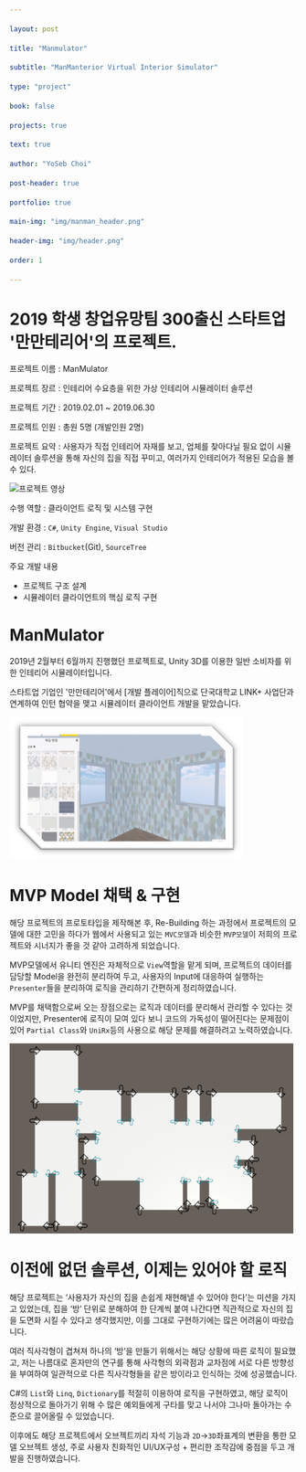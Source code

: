 ```yaml
---

layout: post

title: "Manmulator"

subtitle: "ManManterior Virtual Interior Simulator"

type: "project"

book: false

projects: true

text: true

author: "YoSeb Choi"

post-header: true

portfolio: true

main-img: "img/manman_header.png"

header-img: "img/header.png"

order: 1

---
```


# **2019 학생 창업유망팀 300출신 스타트업 '만만테리어'의 프로젝트.**

프로젝트 이름 : ManMulator

프로젝트 장르 : 인테리어 수요층을 위한 가상 인테리어 시뮬레이터 솔루션

프로젝트 기간 : 2019.02.01 ~ 2019.06.30

프로젝트 인원 : 총원 5명 (개발인원 2명)

프로젝트 요약 : 사용자가 직접 인테리어 자재를 보고, 업체를 찾아다닐 필요 없이 시뮬레이터 솔루션을 통해 자신의 집을 직접 꾸미고, 여러가지 인테리어가 적용된 모습을 볼 수 있다.

![프로젝트 영상](https://youtu.be/sOkGprw-97c)

수행 역할 : 클라이언트 로직 및 시스템 구현

개발 환경 : `C#`, `Unity Engine`, `Visual Studio`

버전 관리 : `Bitbucket`(Git), `SourceTree`

주요 개발 내용

- 프로젝트 구조 설계
- 시뮬레이터 클라이언트의 핵심 로직 구현

# **ManMulator**

2019년 2월부터 6월까지 진행했던 프로젝트로, Unity 3D를 이용한 일반 소비자를 위한 인테리어 시뮬레이터입니다.

스타트업 기업인 '만만테리어'에서 [개발 플레이어]직으로 단국대학교 LINK+ 사업단과 연계하여 인턴 협약을 맺고 시뮬레이터 클라이언트 개발을 맡았습니다.

![fps](img/FPS.png)

# MVP Model 채택 & 구현

해당 프로젝트의 프로토타입을 제작해본 후, Re-Building 하는 과정에서 프로젝트의 모델에 대한 고민을 하다가 웹에서 사용되고 있는 `MVC모델`과 비슷한 `MVP모델`이 저희의 프로젝트와 시너지가 좋을 것 같아 고려하게 되었습니다.

MVP모델에서 유니티 엔진은 자체적으로 `View`역할을 맡게 되며, 프로젝트의 데이터를 담당할 Model을 완전히 분리하여 두고, 사용자의 Input에 대응하여 실행하는 `Presenter`들을 분리하여 로직을 관리하기 간편하게 정리하였습니다.

MVP를 채택함으로써 오는 장점으로는 로직과 데이터를 분리해서 관리할 수 있다는 것이었지만, Presenter에 로직이 모여 있다 보니 코드의 가독성이 떨어진다는 문제점이 있어 `Partial Class`와 `UniRx`등의 사용으로 해당 문제를 해결하려고 노력하였습니다.

![logic](img/logic.png)

# 이전에 없던 솔루션, 이제는 있어야 할 로직

해당 프로젝트는 ‘사용자가 자신의 집을 손쉽게 재현해낼 수 있어야 한다’는 미션을 가지고 있었는데, 집을 ‘방’ 단위로 분해하여 한 단계씩 붙여 나간다면 직관적으로 자신의 집을 도면화 시킬 수 있다고 생각했지만, 이를 그대로 구현하기에는 많은 어려움이 따랐습니다.

여러 직사각형이 겹쳐져 하나의 ‘방’을 만들기 위해서는 해당 상황에 따른 로직이 필요했고, 저는 나름대로 혼자만의 연구를 통해 사각형의 외곽점과 교차점에 서로 다른 방향성을 부여하여 일관적으로 다른 직사각형들을 같은 방이라고 인식하는 것에 성공했습니다.

C#의 `List`와 `Linq`, `Dictionary`를 적절히 이용하여 로직을 구현하였고, 해당 로직이 정상적으로 돌아가기 위해 수 많은 예외들에게 구타를 맞고 나서야 그나마 돌아가는 수준으로 끌어올릴 수 있었습니다.

이후에도 해당 프로젝트에서 오브젝트끼리 자석 기능과 `2D`->`3D`좌표계의 변환을 통한 모델 오브젝트 생성, 주로 사용자 친화적인 UI/UX구성 + 편리한 조작감에 중점을 두고 개발을 진행하였습니다.
